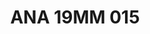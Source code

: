 ---
title: ANA 19MM 015
date: 
draft: false

# descripcion
description : Anillo de plata 925 y nácar

materials: Plata 925

color: 

dimensions: 19mm diámetro

code: 05-29-1281

type: "Anillos"

categories: []

price: $15.490,00

price_eftvo: $13.170,00

# Images
# first image will be shown in the product page
images:
  # - image: "images/path_to_image"
  # La ubicacion de las imagenes es imagenes/Anillos/Anillos.Nácar/05-29-1281-ana-19mm-015
  - image: "./images/anillos/nácar/05-29-1281-ana-19mm-015.jpg"
---
